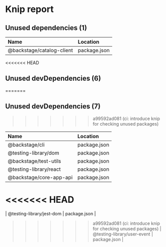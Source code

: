 # Knip report

## Unused dependencies (1)

| Name                      | Location     |
|:--------------------------|:-------------|
| @backstage/catalog-client | package.json |

<<<<<<< HEAD
## Unused devDependencies (6)
=======
## Unused devDependencies (7)
>>>>>>> a99592ad081 (ci: introduce knip for checking unused packages)

| Name                        | Location     |
|:----------------------------|:-------------|
| @backstage/cli              | package.json |
| @testing-library/dom        | package.json |
| @backstage/test-utils       | package.json |
| @testing-library/react      | package.json |
| @backstage/core-app-api     | package.json |
<<<<<<< HEAD
=======
| @testing-library/jest-dom   | package.json |
>>>>>>> a99592ad081 (ci: introduce knip for checking unused packages)
| @testing-library/user-event | package.json |

